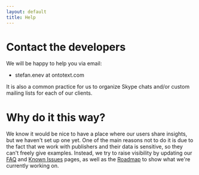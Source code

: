 ```yaml
---
layout: default
title: Help
---
```


# Contact the developers

We will be happy to help you via email:

* stefan.enev at ontotext.com

It is also a common practice for us to organize Skype chats and/or custom mailing lists for each of our clients.

# Why do it this way?

We know it would be nice to have a place where our users share insights, but we haven't set up one yet.
One of the main reasons not to do it is due to the fact that we work with publishers and their data is sensitive, so they can't freely give examples. Instead, we try to
raise visibility by updating our <a href="{{ site.baseurl }}/v1_2_0-docs/faq/">FAQ</a> and <a href="{{ site.baseurl }}/v1_2_0-docs/known-issues/">Known Issues</a> pages, as well as the <a href="{{ site.baseurl }}/roadmap/">Roadmap</a> to show what we're currently working on.

